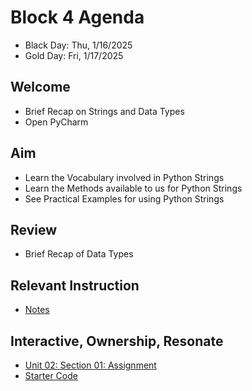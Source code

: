 
# Block 4 Agenda
- Black Day: Thu, 1/16/2025
- Gold Day: Fri, 1/17/2025

## Welcome

- Brief Recap on Strings and Data Types
- Open PyCharm

## Aim

- Learn the Vocabulary involved in Python Strings
- Learn the Methods available to us for Python Strings
- See Practical Examples for using Python Strings

## Review

- Brief Recap of Data Types

## Relevant Instruction

- [Notes](Notes.md)
 

## Interactive, Ownership, Resonate

- [Unit 02: Section 01: Assignment](https://warren.instructure.com/courses/54448/assignments/893428)
- [Starter Code](Assignment%20Start/main.py)

